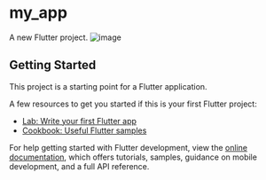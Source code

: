 # my_app

A new Flutter project.
![image](https://github.com/rohit-sama/my_details_flutter/assets/112627630/880291ec-2947-4c18-bb07-1a92dfa5ebdb)

## Getting Started

This project is a starting point for a Flutter application.

A few resources to get you started if this is your first Flutter project:

- [Lab: Write your first Flutter app](https://docs.flutter.dev/get-started/codelab)
- [Cookbook: Useful Flutter samples](https://docs.flutter.dev/cookbook)

For help getting started with Flutter development, view the
[online documentation](https://docs.flutter.dev/), which offers tutorials,
samples, guidance on mobile development, and a full API reference.
